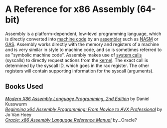 # A Reference for x86 Assembly (64-bit)
Assembly is a platform-dependent, low-level programming language, which is directly converted into [machine code](https://whatis.techtarget.com/definition/machine-code-machine-language) by an [assembler](https://searchdatacenter.techtarget.com/definition/assembler) such as [NASM](https://en.wikipedia.org/wiki/Netwide_Assembler) or [GAS](https://en.wikipedia.org/wiki/GNU_Assembler). Assembly works directly with the memory and registers of a machine
and is very similar in style to machine code, and so is sometimes referred to as 
"symbolic machine code". Assembly makes use of [system calls](https://en.wikipedia.org/wiki/System_call) (syscalls) to directly request actions from the [kernel](https://www.engineersgarage.com/kernel-programming/). The exact call is determined by the syscall ID, which goes in the rax register. The other registers will contain 
supporting information for the syscall (arguments).

## Books Used
[_Modern X86 Assembly Language Programming, 2nd Edition_](https://www.amazon.com/Modern-X86-Assembly-Language-Programming/dp/1484240626/ref=sr_1_3?__mk_es_US=%C3%85M%C3%85%C5%BD%C3%95%C3%91&dchild=1&keywords=Modern+X86+Assembly+Language+Programming&qid=1625776593&sr=8-3) by Daniel Kusswurm <br />
[_Beginning x64 Assembly Programming: From Novice to AVX Professional_](https://www.amazon.com/Beginning-x64-Assembly-Programming-Professional-ebook/dp/B07ZVKM3CC/ref=sr_1_1_sspa?dchild=1&keywords=Beginning+x86+Assembly&qid=1625776678&sr=8-1-spons&psc=1&spLa=ZW5jcnlwdGVkUXVhbGlmaWVyPUExOFcwRTA3RUI5NDVFJmVuY3J5cHRlZElkPUEwNDg5NzkwM0JLNUg2UkxDQU9JTyZlbmNyeXB0ZWRBZElkPUEwMDY5NDM4MVkwS1NKMFhTM0s4RCZ3aWRnZXROYW1lPXNwX2F0ZiZhY3Rpb249Y2xpY2tSZWRpcmVjdCZkb05vdExvZ0NsaWNrPXRydWU=) by Jo Van Hoey <br />
[_Oracle: x86 Assembly Language Reference Manual_](https://docs.oracle.com/cd/E19620-01/805-4693/805-4693.pdf) by...Oracle? <br />
